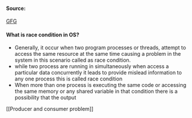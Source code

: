#### Source:
[GFG](https://www.geeksforgeeks.org/introduction-of-process-synchronization/)

#### What is race condition in OS?

* Generally, it occur when two program processes or threads, attempt to access the same resource at the same time causing a problem in the system in this scenario called as race condition.
* while two process are running in simultaneously when access a particular data concurrently it leads to provide mislead information to any one process this is called race condition
* When more than one process is executing the same code or accessing the same memory or any shared variable in that condition there is a possibility that the output

[[Producer and consumer problem]]
